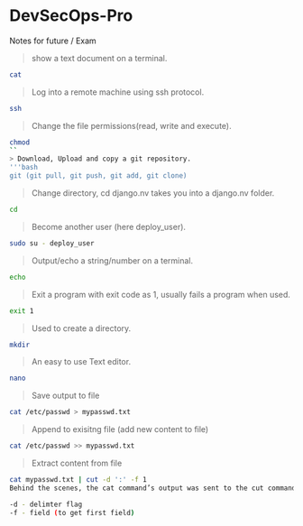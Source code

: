 # DevSecOps-Pro
Notes for future / Exam
> show a text document on a terminal.
```bash
cat
``` 
> Log into a remote machine using ssh protocol.
```bash
ssh
``` 
> Change the file permissions(read, write and execute).
```bash
chmod
``
> Download, Upload and copy a git repository.
'''bash 
git (git pull, git push, git add, git clone) 
```
>Change directory, cd django.nv takes you into a django.nv folder.
```bash
cd
```
>Become another user (here deploy_user).
```bash
sudo su - deploy_user 
```
>Output/echo a string/number on a terminal.
```bash
echo 
```
>Exit a program with exit code as 1, usually fails a program when used.
```bash
exit 1 
```
> Used to create a directory.
```bash
mkdir
```
>  An easy to use Text editor.
```bash
nano
```

> Save output to file
```bash
cat /etc/passwd > mypasswd.txt
```

> Append to exisitng file (add new content to file)
```bash
cat /etc/passwd >> mypasswd.txt
```

> Extract content from file
```bash
cat mypasswd.txt | cut -d ':' -f 1
Behind the scenes, the cat command’s output was sent to the cut command as an input, and it used -d (delimiter) flag with a colon as a separator/delimiter and -f (field) option to get the 1st field.

-d - delimter flag 
-f - field (to get first field)
```
